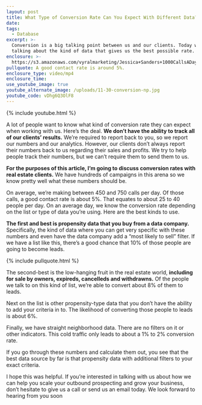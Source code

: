 ```yaml
---
layout: post
title: What Type of Conversion Rate Can You Expect With Different Data?
date:
tags:
  - Database
excerpt: >-
  Conversion is a big talking point between us and our clients. Today we’re
  talking about the kind of data that gives us the best possible rate.
enclosure: >-
  https://s3.amazonaws.com/vyralmarketing/Jessica+Sanders+1000CallsADay/1000+Calls+A+Day-+What+Type+of+Conversion+Rate+Can+You+Expect+With+Different+Data%253F.mp4
pullquote: A good contact rate is around 5%.
enclosure_type: video/mp4
enclosure_time:
use_youtube_image: true
youtube_alternate_image: /uploads/11-30-conversion-np.jpg
youtube_code: vDhg6Q3OlF8
---
```


{% include youtube.html %}

A lot of people want to know what kind of conversion rate they can expect when working with us. Here’s the deal. **We don’t have the ability to track all of our clients’ results.** We’re required to report back to you, so we report our numbers and our analytics. However, our clients don’t always report their numbers back to us regarding their sales and profits. We try to help people track their numbers, but we can’t require them to send them to us.&nbsp;

**For the purposes of this article, I’m going to discuss conversion rates with real estate clients.** We have hundreds of campaigns in this arena so we know pretty well what these numbers should be.

On average, we’re making between 450 and 750 calls per day. Of those calls, a good contact rate is about 5%. That equates to about 25 to 40 people per day. On an average day, we know the conversion rate depending on the list or type of data you’re using. Here are the best kinds to use.

**The first and best is propensity data that you buy from a data company.** Specifically, the kind of data where you can get very specific with these numbers and even have the data company add a “most likely to sell” filter. If we have a list like this, there’s a good chance that 10% of those people are going to become leads.

{% include pullquote.html %}

The second-best is the low-hanging fruit in the real estate world, **including for sale by owners, expireds, cancelleds and withdrawns.** Of the people we talk to on this kind of list, we’re able to convert about 8% of them to leads.

Next on the list is other propensity-type data that you don’t have the ability to add your criteria in to. The likelihood of converting those people to leads is about 6%.

Finally, we have straight neighborhood data. There are no filters on it or other indicators. This cold traffic only leads to about a 1% to 2% conversion rate.

If you go through these numbers and calculate them out, you see that the best data source by far is that propensity data with additional filters to your exact criteria.

I hope this was helpful. If you’re interested in talking with us about how we can help you scale your outbound prospecting and grow your business, don’t hesitate to give us a call or send us an email today. We look forward to hearing from you soon